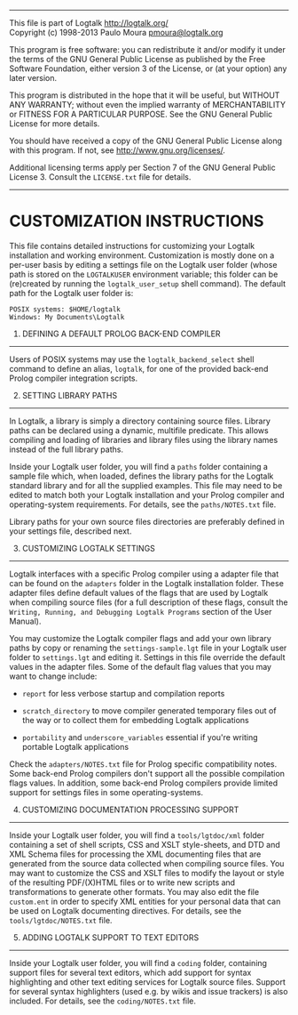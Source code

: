 ________________________________________________________________________

This file is part of Logtalk <http://logtalk.org/>  
Copyright (c) 1998-2013 Paulo Moura <pmoura@logtalk.org>

This program is free software: you can redistribute it and/or modify
it under the terms of the GNU General Public License as published by
the Free Software Foundation, either version 3 of the License, or
(at your option) any later version.

This program is distributed in the hope that it will be useful,
but WITHOUT ANY WARRANTY; without even the implied warranty of
MERCHANTABILITY or FITNESS FOR A PARTICULAR PURPOSE.  See the
GNU General Public License for more details.

You should have received a copy of the GNU General Public License
along with this program.  If not, see <http://www.gnu.org/licenses/>.

Additional licensing terms apply per Section 7 of the GNU General
Public License 3. Consult the `LICENSE.txt` file for details.
________________________________________________________________________


CUSTOMIZATION INSTRUCTIONS
==========================

This file contains detailed instructions for customizing your Logtalk 
installation and working environment. Customization is mostly done on
a per-user basis by editing a settings file on the Logtalk user folder 
(whose path is stored on the `LOGTALKUSER` environment variable; this
folder can be (re)created by running the `logtalk_user_setup` shell
command). The default path for the Logtalk user folder is:

	POSIX systems: $HOME/logtalk
	Windows: My Documents\Logtalk


1. DEFINING A DEFAULT PROLOG BACK-END COMPILER
----------------------------------------------

Users of POSIX systems may use the `logtalk_backend_select` shell command
to define an alias, `logtalk`, for one of the provided back-end Prolog
compiler integration scripts.


2. SETTING LIBRARY PATHS
------------------------

In Logtalk, a library is simply a directory containing source files. Library 
paths can be declared using a dynamic, multifile predicate. This allows 
compiling and loading of libraries and library files using the library names
instead of the full library paths.

Inside your Logtalk user folder, you will find a `paths` folder containing 
a sample file which, when loaded, defines the library paths for the Logtalk 
standard library and for all the supplied examples. This file may need to be 
edited to match both your Logtalk installation and your Prolog compiler and 
operating-system requirements. For details, see the `paths/NOTES.txt` file.

Library paths for your own source files directories are preferably defined in
your settings file, described next.


3. CUSTOMIZING LOGTALK SETTINGS
-------------------------------

Logtalk interfaces with a specific Prolog compiler using a adapter file that
can be found on the `adapters` folder in the Logtalk installation folder.
These adapter files define default values of the flags that are used by
Logtalk when compiling source files (for a full description of these flags, 
consult the `Writing, Running, and Debugging Logtalk Programs` section of
the User Manual).

You may customize the Logtalk compiler flags and add your own library paths
by copy or renaming the `settings-sample.lgt` file in your Logtalk user folder
to `settings.lgt` and editing it. Settings in this file override the default 
values in the adapter files. Some of the default flag values that you
may want to change include:

* `report`
    for less verbose startup and compilation reports

* `scratch_directory`
    to move compiler generated temporary files out of the way or to
    collect them for embedding Logtalk applications

* `portability` and `underscore_variables`
    essential if you're writing portable Logtalk applications

Check the `adapters/NOTES.txt` file for Prolog specific compatibility notes.
Some back-end Prolog compilers don't support all the possible compilation
flags values. In addition, some back-end Prolog compilers provide limited
support for settings files in some operating-systems.


4. CUSTOMIZING DOCUMENTATION PROCESSING SUPPORT
-----------------------------------------------

Inside your Logtalk user folder, you will find a `tools/lgtdoc/xml` folder
containing a set of shell scripts, CSS and XSLT style-sheets, and DTD and
XML Schema files for processing the XML documenting files that are generated 
from the source data collected when compiling source files. You may want to
customize the CSS and XSLT files to modify the layout or style of the resulting
PDF/(X)HTML files or to write new scripts and transformations to generate other
formats. You may also edit the file `custom.ent` in order to specify XML entities
for your personal data that can be used on Logtalk documenting directives. For
details, see the `tools/lgtdoc/NOTES.txt` file.


5. ADDING LOGTALK SUPPORT TO TEXT EDITORS
-----------------------------------------

Inside your Logtalk user folder, you will find a `coding` folder, containing 
support files for several text editors, which add support for syntax 
highlighting and other text editing services for Logtalk source files.
Support for several syntax highlighters (used e.g. by wikis and issue
trackers) is also included. For details, see the `coding/NOTES.txt` file.
